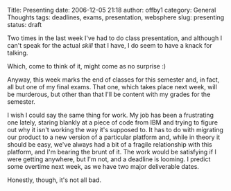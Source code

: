 Title: Presenting
date: 2006-12-05 21:18
author: offby1
category: General Thoughts
tags: deadlines, exams, presentation, websphere
slug: presenting
status: draft

Two times in the last week I've had to do class presentation, and although I can't speak for the actual _skill_ that I have, I do seem to have a knack for talking.

Which, come to think of it, might come as no surprise :)

Anyway, this week marks the end of classes for this semester and, in fact, all but one of my final exams. That one, which takes place next week, will be murderous, but other than that I'll be content with my grades for the semester.

I wish I could say the same thing for work. My job has been a frustrating one lately, staring blankly at a piece of code from IBM and trying to figure out why it isn't working the way it's supposed to. It has to do with migrating our product to a new version of a particular platform and, while in theory it should be easy, we've always had a bit of a fragile relationship with this platform, and I'm bearing the brunt of it. The work would be satisfying if I were getting anywhere, but I'm not, and a deadline is looming. I predict some overtime next week, as we have two major deliverable dates.

Honestly, though, it's not all bad.
